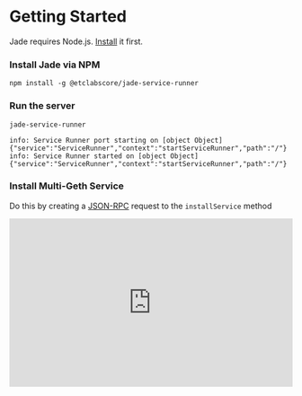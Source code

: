 # Getting Started

Jade requires Node.js. [Install](https://nodejs.org/en/download/package-manager/#nvm) it first.

### Install Jade via NPM

```
npm install -g @etclabscore/jade-service-runner
```

### Run the server

```
jade-service-runner
```

```
info: Service Runner port starting on [object Object] {"service":"ServiceRunner","context":"startServiceRunner","path":"/"}
info: Service Runner started on [object Object] {"service":"ServiceRunner","context":"startServiceRunner","path":"/"}
```

### Install Multi-Geth Service

Do this by creating a [JSON-RPC](json-rpc) request to the `installService` method

<iframe src="https://inspector.open-rpc.org/?url=http://localhost:8002&request[jsonrpc]=2.0&request[method]=installService&request[params][0]=multi-geth&request[params][1]=1.9.9" style="border: none; width: 100%; height: 300px;"/>

<br />
<br />

### Run Multi-Geth Service
Do this by creating a [JSON-RPC](json-rpc) request to the `startService` method

<iframe src="https://inspector.open-rpc.org/?url=http://localhost:8002&request[jsonrpc]=2.0&request[method]=startService&request[params][0]=multi-geth&request[params][1]=1.9.9&request[params][2]=kotti" style="border: none; width: 100%; height: 300px;"/>
<br />

Now the `multi-geth` service is running at: `http://localhost:8002/multi-geth/kotti/1.9.7`

Make a JSON-RPC request to `multi-geth` running via the service runner to get the networks `chainId`:

<iframe src="https://inspector.open-rpc.org/?url=http://localhost:8002/multi-geth/kotti/1.9.9&request[jsonrpc]=2.0&request[method]=eth_chainId" style="border: none; width: 100%; height: 300px;"/>
